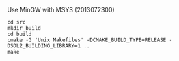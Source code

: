 Use MinGW with MSYS (2013072300)

```
cd src
mkdir build
cd build
cmake -G 'Unix Makefiles' -DCMAKE_BUILD_TYPE=RELEASE -DSDL2_BUILDING_LIBRARY=1 ..
make
```
